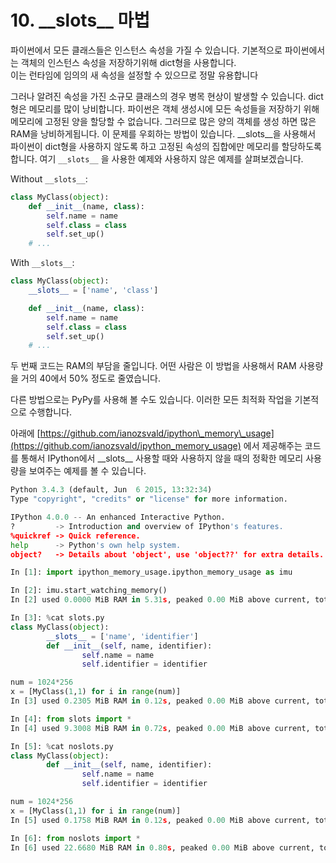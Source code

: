 # 10. \_\_**slots\_\_ 마법**

파이썬에서 모든 클래스들은 인스턴스 속성을 가질 수 있습니다. 기본적으로 파이썬에서는 객체의 인스턴스 속성을 저장하기위해 dict형을 사용합니다.  
이는 런타임에 임의의 새 속성을 설정할 수 있으므로 정말 유용합니다

그러나 알려진 속성을 가진 소규모 클래스의 경우 병목 현상이 발생할 수 있습니다. dict형은 메모리를 많이 낭비합니다. 파이썬은 객체 생성시에 모든 속성들을 저장하기 위해 메모리에 고정된 양을 할당할 수 없습니다. 그러므로 많은 양의 객체를 생성 하면 많은 RAM을 낭비하게됩니다. 이 문제를 우회하는 방법이 있습니다. \_\_slots\_\_을 사용해서 파이썬이 dict형을 사용하지 않도록 하고 고정된 속성의 집합에만 메모리를 할당하도록 합니다. 여기 `__slots__` 을 사용한 예제와 사용하지 않은 예제를 살펴보겠습니다.

Without `__slots__`:

```python
class MyClass(object):
    def __init__(name, class):
        self.name = name
        self.class = class
        self.set_up()
    # ...
```

With `__slots__`:

```python
class MyClass(object):
    __slots__ = ['name', 'class']

    def __init__(name, class):
        self.name = name
        self.class = class
        self.set_up()
    # ...
```

두 번째 코드는 RAM의 부담을 줄입니다. 어떤 사람은 이 방법을 사용해서 RAM 사용량을 거의 40에서 50% 정도로 줄였습니다.

다른 방법으로는 PyPy를 사용해 볼 수도 있습니다. 이러한 모든 최적화 작업을 기본적으로 수행합니다.

아래에 [https://github.com/ianozsvald/ipython\_memory\_usage](https://github.com/ianozsvald/ipython_memory_usage) 에서 제공해주는 코드를 통해서 IPython에서 \_\_slots\_\_ 사용할 때와 사용하지 않을 때의 정확한 메모리 사용량을 보여주는 예제를 볼 수 있습니다.

```python
Python 3.4.3 (default, Jun  6 2015, 13:32:34)
Type "copyright", "credits" or "license" for more information.

IPython 4.0.0 -- An enhanced Interactive Python.
?         -> Introduction and overview of IPython's features.
%quickref -> Quick reference.
help      -> Python's own help system.
object?   -> Details about 'object', use 'object??' for extra details.

In [1]: import ipython_memory_usage.ipython_memory_usage as imu

In [2]: imu.start_watching_memory()
In [2] used 0.0000 MiB RAM in 5.31s, peaked 0.00 MiB above current, total RAM usage 15.57 MiB

In [3]: %cat slots.py
class MyClass(object):
        __slots__ = ['name', 'identifier']
        def __init__(self, name, identifier):
                self.name = name
                self.identifier = identifier

num = 1024*256
x = [MyClass(1,1) for i in range(num)]
In [3] used 0.2305 MiB RAM in 0.12s, peaked 0.00 MiB above current, total RAM usage 15.80 MiB

In [4]: from slots import *
In [4] used 9.3008 MiB RAM in 0.72s, peaked 0.00 MiB above current, total RAM usage 25.10 MiB

In [5]: %cat noslots.py
class MyClass(object):
        def __init__(self, name, identifier):
                self.name = name
                self.identifier = identifier

num = 1024*256
x = [MyClass(1,1) for i in range(num)]
In [5] used 0.1758 MiB RAM in 0.12s, peaked 0.00 MiB above current, total RAM usage 25.28 MiB

In [6]: from noslots import *
In [6] used 22.6680 MiB RAM in 0.80s, peaked 0.00 MiB above current, total RAM usage 47.95 MiB
```



